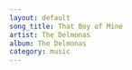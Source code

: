 ```yaml
---
layout: default
song_title: That Boy of Mine
artist: The Delmonas
album: The Delmonas
category: music
---
```

